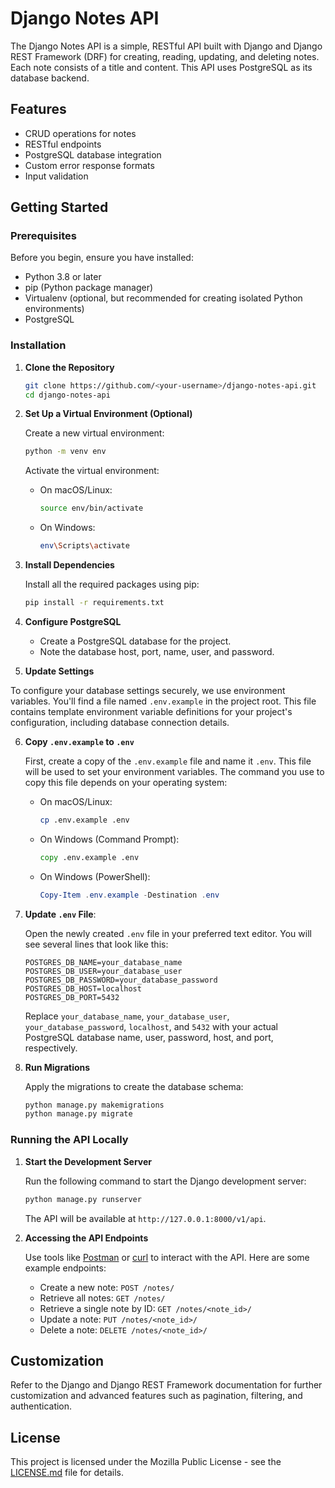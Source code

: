 # Django Notes API

The Django Notes API is a simple, RESTful API built with Django and Django REST Framework (DRF) for creating, reading, updating, and deleting notes. Each note consists of a title and content. This API uses PostgreSQL as its database backend.

## Features

- CRUD operations for notes
- RESTful endpoints
- PostgreSQL database integration
- Custom error response formats
- Input validation

## Getting Started

### Prerequisites

Before you begin, ensure you have installed:

- Python 3.8 or later
- pip (Python package manager)
- Virtualenv (optional, but recommended for creating isolated Python environments)
- PostgreSQL

### Installation

1. **Clone the Repository**

   ```bash
   git clone https://github.com/<your-username>/django-notes-api.git
   cd django-notes-api
   ```

2. **Set Up a Virtual Environment (Optional)**

   Create a new virtual environment:

   ```bash
   python -m venv env
   ```

   Activate the virtual environment:

   - On macOS/Linux:
     ```bash
     source env/bin/activate
     ```
   - On Windows:
     ```bash
     env\Scripts\activate
     ```

3. **Install Dependencies**

   Install all the required packages using pip:

   ```bash
   pip install -r requirements.txt
   ```

4. **Configure PostgreSQL**

   - Create a PostgreSQL database for the project.
   - Note the database host, port, name, user, and password.

5. **Update Settings**

To configure your database settings securely, we use environment variables. You'll find a file named `.env.example` in the project root. This file contains template environment variable definitions for your project's configuration, including database connection details.

6. **Copy `.env.example` to `.env`**

   First, create a copy of the `.env.example` file and name it `.env`. This file will be used to set your environment variables. The command you use to copy this file depends on your operating system:

   - On macOS/Linux:
     ```bash
     cp .env.example .env
     ```
   - On Windows (Command Prompt):
     ```cmd
     copy .env.example .env
     ```
   - On Windows (PowerShell):
     ```powershell
     Copy-Item .env.example -Destination .env
     ```

7. **Update `.env` File**:

   Open the newly created `.env` file in your preferred text editor. You will see several lines that look like this:

   ```plaintext
   POSTGRES_DB_NAME=your_database_name
   POSTGRES_DB_USER=your_database_user
   POSTGRES_DB_PASSWORD=your_database_password
   POSTGRES_DB_HOST=localhost
   POSTGRES_DB_PORT=5432
   ```

   Replace `your_database_name`, `your_database_user`, `your_database_password`, `localhost`, and `5432` with your actual PostgreSQL database name, user, password, host, and port, respectively.

8. **Run Migrations**

   Apply the migrations to create the database schema:

   ```bash
   python manage.py makemigrations
   python manage.py migrate
   ```

### Running the API Locally

1. **Start the Development Server**

   Run the following command to start the Django development server:

   ```bash
   python manage.py runserver
   ```

   The API will be available at `http://127.0.0.1:8000/v1/api`.

2. **Accessing the API Endpoints**

   Use tools like [Postman](https://www.postman.com/) or [curl](https://curl.se/) to interact with the API. Here are some example endpoints:

   - Create a new note: `POST /notes/`
   - Retrieve all notes: `GET /notes/`
   - Retrieve a single note by ID: `GET /notes/<note_id>/`
   - Update a note: `PUT /notes/<note_id>/`
   - Delete a note: `DELETE /notes/<note_id>/`

## Customization

Refer to the Django and Django REST Framework documentation for further customization and advanced features such as pagination, filtering, and authentication.

## License

This project is licensed under the Mozilla Public License - see the [LICENSE.md](LICENSE.md) file for details.